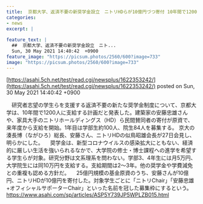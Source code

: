 ```yaml
---
title:  京都大学、返済不要の新奨学金設立　ニトリHDらが10億円づつ寄付 10年間で1200人に  
categories:
- news
excerpt: |
  
feature_text: |
  ##  京都大学、返済不要の新奨学金設立　ニト...
  Sun, 30 May 2021 14:40:42  +0900
feature_image: "https://picsum.photos/2560/600?image=733"
image: "https://picsum.photos/2560/600?image=733"
---
```


[https://asahi.5ch.net/test/read.cgi/newsplus/1622353242/](https://asahi.5ch.net/test/read.cgi/newsplus/1622353242/)
posted on Sun, 30 May 2021 14:40:42  +0900

<!--more-->

　研究者志望の学生らを支援する返済不要の新たな奨学金制度について、京都大学は、10年間で1200人に支給する計画だと発表した。建築家の安藤忠雄さんや、家具大手のニトリホールディングス（HD）ら民間賛同者の寄付が原資で、来年度から支給を開始。1年目は学部生約100人、院生84人を募集する。 京大の湊長博（ながひろ）総長、安藤さん、ニトリHDの似鳥昭雄会長が27日会見し、明らかにした。 　奨学金は、新型コロナウイルスの感染拡大にともない、経済的に厳しい生活を強いられるなかで、大学院の修士・博士課程への進学を希望する学生らが対象。研究分野は文系理系を問わない。学部3、4年生には月5万円、大学院生には同10万円を支給する。支給期間は2〜3年。他の奨学金や学費減免との重複も認める方針だ。 　25億円規模の基金原資のうち、安藤さんが10億円、ニトリHDが10億円を寄付した。対象学生ごとに「ニトリChair」「安藤忠雄+オフィシャルサポーターChair」といった名前を冠した募集枠にするという。 https://www.asahi.com/sp/articles/ASP5Y739JP5WPLZB015.html
